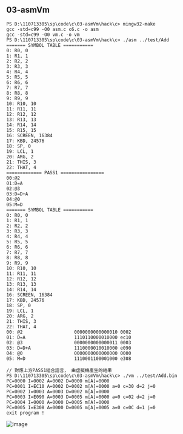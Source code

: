 ## 03-asmVm
```
PS D:\110713305\sp\code\c\03-asmVm\hack\c> mingw32-make
gcc -std=c99 -O0 asm.c c6.c -o asm
gcc -std=c99 -O0 vm.c -o vm
PS D:\110713305\sp\code\c\03-asmVm\hack\c> ./asm ../test/Add
======= SYMBOL TABLE ===========
0: R0, 0
1: R1, 1
2: R2, 2
3: R3, 3
4: R4, 4
5: R5, 5
6: R6, 6
7: R7, 7
8: R8, 8
9: R9, 9
10: R10, 10
11: R11, 11
12: R12, 12
13: R13, 13
14: R14, 14
15: R15, 15
16: SCREEN, 16384
17: KBD, 24576
18: SP, 0
19: LCL, 1
20: ARG, 2
21: THIS, 3
22: THAT, 4
============= PASS1 ================
00:@2
01:D=A
02:@3
03:D=D+A
04:@0
05:M=D
======= SYMBOL TABLE ===========
0: R0, 0
1: R1, 1
2: R2, 2
3: R3, 3
4: R4, 4
5: R5, 5
6: R6, 6
7: R7, 7
8: R8, 8
9: R9, 9
10: R10, 10
11: R11, 11
12: R12, 12
13: R13, 13
14: R14, 14
16: SCREEN, 16384
17: KBD, 24576
18: SP, 0
19: LCL, 1
20: ARG, 2
21: THIS, 3
22: THAT, 4
00: @2                   0000000000000010 0002
01: D=A                  1110110000010000 ec10
02: @3                   0000000000000011 0003
03: D=D+A                1110000010010000 e090
04: @0                   0000000000000000 0000
05: M=D                  1110001100001000 e308
```
```
// 對應上方PASS1組合語言， 由虛擬機產生的結果
PS D:\110713305\sp\code\c\03-asmVm\hack\c> ./vm ../test/Add.bin
PC=0000 I=0002 A=0002 D=0000 m[A]=0000
PC=0001 I=EC10 A=0002 D=0002 m[A]=0000 a=0 c=30 d=2 j=0
PC=0002 I=0003 A=0003 D=0002 m[A]=0000
PC=0003 I=E090 A=0003 D=0005 m[A]=0000 a=0 c=02 d=2 j=0
PC=0004 I=0000 A=0000 D=0005 m[A]=0000
PC=0005 I=E308 A=0000 D=0005 m[A]=0005 a=0 c=0C d=1 j=0
exit program !
```

![image](https://scontent.fkhh1-2.fna.fbcdn.net/v/t1.0-9/92523145_10157915162531893_6576188808188919808_n.jpg?_nc_cat=108&_nc_sid=1480c5&_nc_ohc=fqWf1on86g4AX8xqcrw&_nc_ht=scontent.fkhh1-2.fna&oh=84a14845a6ad6d98dc63adbf756217c8&oe=5EC3375C&dl=1)
